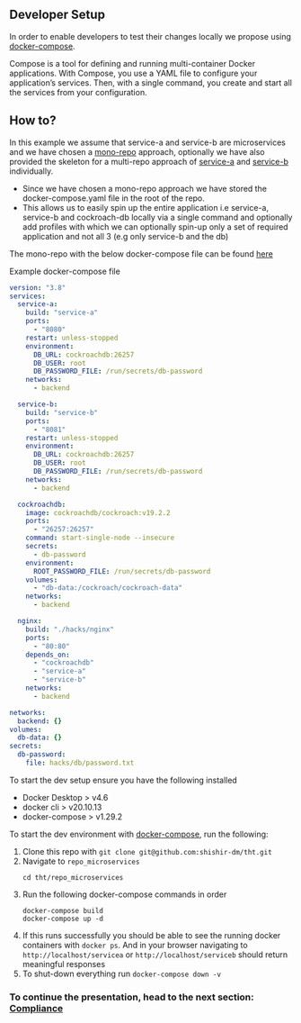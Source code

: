 ## Developer Setup

In order to enable developers to test their changes locally we propose using [docker-compose](https://docs.docker.com/compose/).

Compose is a tool for defining and running multi-container Docker applications. With Compose, you use a YAML file to configure your application’s services. Then, with a single command, you create and start all the services from your configuration.

## How to?

In this example we assume that service-a and service-b are microservices and we have chosen a [mono-repo](../repo_microservices/README.md) approach, optionally we have also provided the skeleton for a multi-repo approach of [service-a](../repo_service-a/README.md) and [service-b](../repo_service-b/README.md) individually.

- Since we have chosen a mono-repo approach we have stored the docker-compose.yaml file in the root of the repo.
- This allows us to easily spin up the entire application i.e service-a, service-b and cockroach-db locally via a single command and optionally add profiles with which we can optionally spin-up only a set of required application and not all 3 (e.g only service-b and the db)

The mono-repo with the below docker-compose file can be found [here](../repo_microservices/README.md)

Example docker-compose file
```yaml
version: "3.8"
services:
  service-a:
    build: "service-a"
    ports:
      - "8080"
    restart: unless-stopped
    environment:
      DB_URL: cockroachdb:26257
      DB_USER: root
      DB_PASSWORD_FILE: /run/secrets/db-password
    networks:
      - backend

  service-b:
    build: "service-b"
    ports:
      - "8081"
    restart: unless-stopped
    environment:
      DB_URL: cockroachdb:26257
      DB_USER: root
      DB_PASSWORD_FILE: /run/secrets/db-password
    networks:
      - backend

  cockroachdb:
    image: cockroachdb/cockroach:v19.2.2
    ports:
      - "26257:26257"
    command: start-single-node --insecure
    secrets:
      - db-password
    environment:
      ROOT_PASSWORD_FILE: /run/secrets/db-password
    volumes:
      - "db-data:/cockroach/cockroach-data"
    networks:
      - backend

  nginx:
    build: "./hacks/nginx"
    ports:
      - "80:80"
    depends_on:
      - "cockroachdb"
      - "service-a"
      - "service-b"
    networks:
      - backend

networks:
  backend: {}
volumes:
  db-data: {}
secrets:
  db-password:
    file: hacks/db/password.txt
```

To start the dev setup ensure you have the following installed
- Docker Desktop > v4.6
- docker cli > v20.10.13
- docker-compose > v1.29.2

To start the dev environment with [docker-compose](repo_microservices/docker-compose.yaml), run the following:
1. Clone this repo with `git clone git@github.com:shishir-dm/tht.git`
2. Navigate to `repo_microservices`
   ```
   cd tht/repo_microservices
   ```
3. Run the following docker-compose commands in order
   ```
   docker-compose build
   docker-compose up -d
   ```
4. If this runs successfully you should be able to see the running docker containers with `docker ps`. And in your browser navigating to `http://localhost/servicea` or `http://localhost/serviceb` should return meaningful responses
5. To shut-down everything run `docker-compose down -v`

### To continue the presentation, head to the next section: [Compliance](compliance.md)
